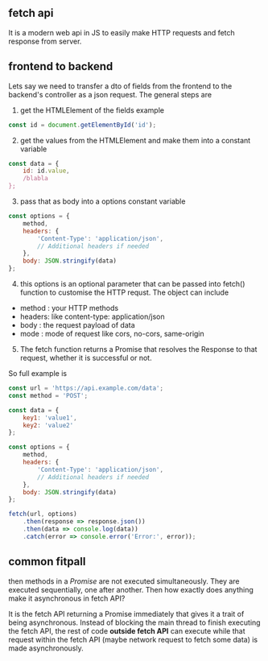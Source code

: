 ## fetch api
It is a modern web api in JS to easily make HTTP requests and fetch response from server.

## frontend to backend
Lets say we need to transfer a dto of fields from the frontend to the backend's controller as a json request. 
The general steps are
1) get the HTMLElement of the fields
example
```js
const id = document.getElementById('id');
```
2) get the values from the HTMLElement and make them into a constant variable
```js
const data = {
    id: id.value,
    /blabla
};
``` 
3) pass that as body into a options constant variable
```js
const options = {
    method,
    headers: {
        'Content-Type': 'application/json',
        // Additional headers if needed
    },
    body: JSON.stringify(data)
};
```

4) this options is an optional parameter that can be passed into fetch() function to customise the HTTP requst.
The object can include
- method : your HTTP methods
- headers: like content-type: application/json
- body : the request payload of data
- mode : mode of request like cors, no-cors, same-origin

5) The fetch function returns a Promise that resolves the Response to that request, whether it is successful or not.

So full example is
```js
const url = 'https://api.example.com/data';
const method = 'POST';

const data = {
    key1: 'value1',
    key2: 'value2'
};

const options = {
    method,
    headers: {
        'Content-Type': 'application/json',
        // Additional headers if needed
    },
    body: JSON.stringify(data)
};

fetch(url, options)
    .then(response => response.json())
    .then(data => console.log(data))
    .catch(error => console.error('Error:', error));

```

## common fitpall
then methods in a *Promise* are not executed simultaneously. They are executed sequentially, one after another. Then how exactly does anything make it asynchronous in fetch API?

It is the fetch API returning a Promise immediately that gives it a trait of being asynchronous. Instead of blocking
the main thread to finish executing the fetch API, the rest of code **outside fetch API** can execute while that request within the fetch API (maybe network request to fetch some data) is made asynchronously.

